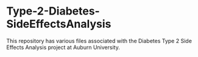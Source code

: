 # Type-2-Diabetes-SideEffectsAnalysis
This repository has various files associated with the Diabetes Type 2 Side Effects Analysis project at Auburn University.

